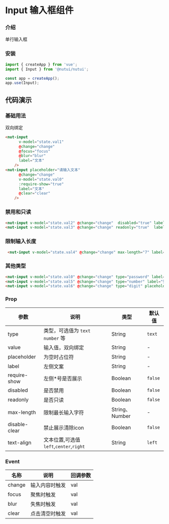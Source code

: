 # Input 输入框组件

### 介绍

单行输入框

### 安装

``` javascript
import { createApp } from 'vue';
import { Input } from '@nutui/nutui';

const app = createApp();
app.use(Input);

```
## 代码演示

### 基础用法

双向绑定

```html
<nut-input
      v-model="state.val1"
      @change="change"
      @focus="focus"
      @blur="blur"
      label="文本"
    />
<nut-input placeholder="请输入文本"
      @change="change"
      v-model="state.val0"
      :require-show="true"
      label="文本"
      @clear="clear"
    />
```

### 禁用和只读


```html
<nut-input v-model="state.val2" @change="change"  disabled="true" label="标题："/>
<nut-input v-model="state.val3" @change="change" readonly="true"  label="标题："/>
```

### 限制输入长度

```html
 <nut-input v-model="state.val4" @change="change" max-length="7" label="限制7" />
```
### 其他类型

```html
<nut-input v-model="state.val0" @change="change" type="password" label="密码"/>
<nut-input v-model="state.val5" @change="change" type="number" label="整数" />
<nut-input v-model="state.val6" @change="change" type="digit" placeholder="支持小数点的输入" label="数字"/>
```


### Prop

| 参数         | 说明                             | 类型   | 默认值           |
|--------------|----------------------------------|--------|------------------|
| type         | 类型，可选值为 `text` `number`  等 | String |`text`         |
| value      | 输入值，双向绑定 | String |  -     |
| placeholder         | 为空时占位符 | String |       -       |
| label          | 	左侧文案                       | String | -             |
| require-show          |左侧*号是否展示                       | Boolean | `false`           |
| disabled          | 	是否禁用                       | Boolean | `false`              |
| readonly          | 是否只读                        | Boolean | `false`               |
| max-length          | 限制最长输入字符                   | String、Number | -               |
| disable-clear          | 禁止展示清除icon                   | Boolean | `false`             |
| text-align          | 文本位置,可选值`left`,`center`,`right`     | String | `left`             |

### Event

| 名称  | 说明     | 回调参数    |
|-------|----------|-------------|
| change | 输入内容时触发 | val |
| focus | 聚焦时触发 | val |
| blur | 失焦时触发 | val |
| clear | 点击清空时触发 | val |








